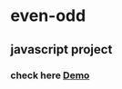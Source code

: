 # even-odd
<h2>javascript project </h2>
<h3>check here <a href="https://guess-even-odd.netlify.app/">Demo</a></h3>
